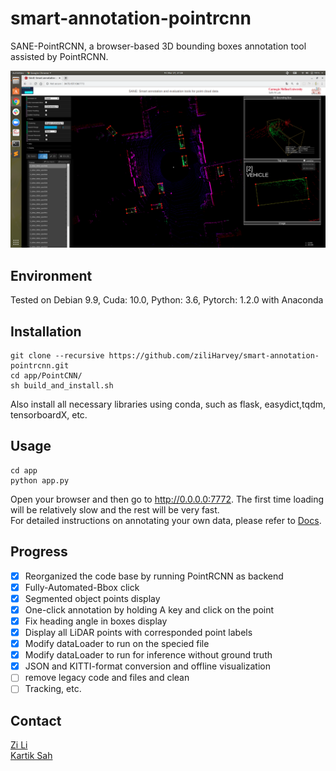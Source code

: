 # smart-annotation-pointrcnn
SANE-PointRCNN, a browser-based 3D bounding boxes annotation tool assisted by PointRCNN.
<p align="center"><img src="https://github.com/ziliHarvey/smart-annotation-pointrcnn/blob/zili/docs/imgs/demo.png"></p>

## Environment
Tested on Debian 9.9, Cuda: 10.0, Python: 3.6, Pytorch: 1.2.0 with Anaconda

## Installation
```
git clone --recursive https://github.com/ziliHarvey/smart-annotation-pointrcnn.git
cd app/PointCNN/
sh build_and_install.sh
```
Also install all necessary libraries using conda, such as flask, easydict,tqdm, tensorboardX, etc.

## Usage
```
cd app
python app.py
```
Open your browser and then go to http://0.0.0.0:7772. The first time loading will be relatively slow and the rest will be very fast.  
For detailed instructions on annotating your own data, please refer to [Docs](https://github.com/ziliHarvey/smart-annotation-pointrcnn/blob/zili/docs/README.md).

## Progress
- [x] Reorganized the code base by running PointRCNN as backend
- [x] Fully-Automated-Bbox click
- [x] Segmented object points display
- [x] One-click annotation by holding A key and click on the point
- [x] Fix heading angle in boxes display
- [x] Display all LiDAR points with corresponded point labels
- [x] Modify dataLoader to run on the specied file
- [x] Modify dataLoader to run for inference without ground truth
- [x] JSON and KITTI-format conversion and offline visualization
- [ ] remove legacy code and files and clean
- [ ] Tracking, etc.

## Contact
[Zi Li](https://github.com/ziliHarvey)  
[Kartik Sah](https://github.com/Kartik17)
